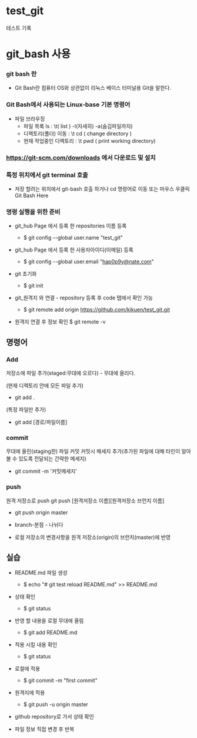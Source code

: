  # test_git
 테스트 기록

 # git_bash 사용

 ### git bash 란

 * Git Bash란 컴퓨터 OS와 상관없이 리눅스 베이스 터미널용 Git을 말한다.
 
 ### Git Bash에서 사용되는 Linux-base 기본 명령어 
 
 * 파일 브라우징
	+ 파일 목록 ls : \t( list ) -l(자세히) -a(숨김파일까지)
	+ 디렉토리(폴더) 이동 : \t cd ( change directory )
	+ 현재 작업중인 디렉토리 : \t pwd ( print working directory)


 ### https://git-scm.com/downloads 에서 다운로드 및 설치
 
 ### 특정 위치에서 git terminal 호출 
 
 * 저장 할려는 위치에서 git-bash 호출 하거나 cd 명령어로 이동 또는 마우스 우클릭 Git Bash Here


 ### 명령 실행을 위한 준비
 
 * git_hub Page 에서 등록 한 repositories 이름 등록
	+ $ git config --global user.name "test_git"
	
 * git_hub Page 에서 등록 한 사용자아이디(이메일) 등록
	+ $ git config --global user.email "hap0p9y@nate.com"
	
 * git 초기화 
	+ $ git init
	
 * git_원격지 와 연결 - repository 등록 후 code 탭에서 확인 가능
	+ $ git remote add origin https://github.com/kikuen/test_git.git
	
 * 원격지 연결 후 정보 확인
	$ git remote -v

 ## 명령어 

 ### Add
 저장소에 파일 추가(staged:무대에 오르다) - 무대에 올리다.

 (현재 디렉토리 안에 모든 파일 추가) 
 * git add .   

 (특정 파일만 추가)
 * git add [경로/파일이름]


 ### commit
 무대에 올린(staging한) 파일 커밋
 커밋시 메세지 추가(추가된 파일에 대해 타인이 알아볼 수 있도록 전달되는 간략한 메세지)

 * git commit -m '커밋메세지'


 ### push
 원격 저장소로 push
 git push [원격저장소 이름][원격저장소 브런치 이름]
 * git push origin master


 * branch-분점 - 나뉘다
 + 로컬 저장소의 변경사항을 원격 저장소(origin)의 브런치(master)에 반영


 ## 실습

 * README.md 파일 생성
 	+ $ echo "# git test reload README.md" >> README.md

 * 상태 확인
	 + $ git status

 * 반영 할 내용을 로컬 무대에 올림
 	+ $ git add README.md

 * 적용 시킬 내용 확인
	 + $ git status

 * 로컬에 적용
 	+ $ git commit -m "first commit"

 * 원격지에 적용
 	+ $ git push -u origin master

 * github repository로 가서 상태 확인

 * 파일 정보 직접 변경 후 반복








